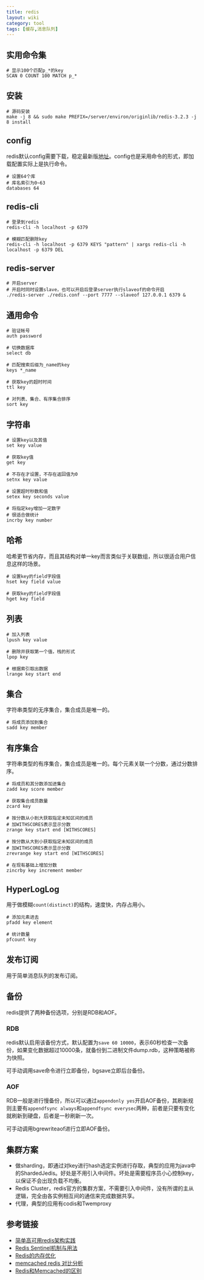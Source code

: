 ```yaml
---
title: redis
layout: wiki
category: tool
tags: [缓存,消息队列]
---
```


## 实用命令集

```
# 显示100个匹配p_*的key
SCAN 0 COUNT 100 MATCH p_*
```

## 安装

```
# 源码安装
make -j 8 && sudo make PREFIX=/server/environ/originlib/redis-3.2.3 -j 8 install
```

## config

redis默认config需要下载，稳定最新版[地址](http://download.redis.io/redis-stable/redis.conf)。config也是采用命令的形式，即加载配置实际上是执行命令。

```
# 设置64个库
# 库名索引为0~63
databases 64
```

## redis-cli

```
# 登录到redis
redis-cli -h localhost -p 6379

# 模糊匹配删除key
redis-cli -h localhost -p 6379 KEYS "pattern" | xargs redis-cli -h localhost -p 6379 DEL
```

## redis-server

```
# 开启server
# 开启时同时设置slave，也可以开启后登录server执行slaveof的命令开启
./redis-server ./redis.conf --port 7777 --slaveof 127.0.0.1 6379 &
```

## 通用命令

```
# 验证帐号
auth password

# 切换数据库
select db

# 匹配搜索后缀为_name的key
keys *_name

# 获取key的超时时间
ttl key

# 对列表、集合、有序集合排序
sort key
```

## 字符串

```
# 设置key以及其值
set key value

# 获取key值
get key

# 不存在才设置，不存在返回值为0
setnx key value

# 设置超时秒数和值
setex key seconds value

# 将指定key增加一定数字
# 很适合做统计
incrby key number
```

## 哈希

哈希更节省内存，而且其结构对单一key而言类似于关联数组，所以很适合用户信息这样的场景。

```
# 设置key的field字段值
hset key field value

# 获取key的field字段值
hget key field
```


## 列表

```
# 加入列表
lpush key value

# 删除并获取第一个值，栈的形式
lpop key

# 根据索引取出数据
lrange key start end
```

## 集合

字符串类型的无序集合，集合成员是唯一的。

```
# 将成员添加到集合
sadd key member
```

## 有序集合

字符串类型的有序集合，集合成员是唯一的。每个元素关联一个分数，通过分数排序。

```
# 将成员和其分数添加进集合
zadd key score member

# 获取集合成员数量
zcard key

# 按分数从小到大获取指定未知区间的成员
# 加WITHSCORES表示显示分数
zrange key start end [WITHSCORES]

# 按分数从大到小获取指定未知区间的成员
# 加WITHSCORES表示显示分数
zrevrange key start end [WITHSCORES]

# 在现有基础上增加分数
zincrby key increment member
```

## HyperLogLog

用于做模糊`count(distinct)`的结构，速度快，内存占用小。

```
# 添加元素进去
pfadd key element

# 统计数量
pfcount key
```

## 发布订阅

用于简单消息队列的发布订阅。

## 备份

redis提供了两种备份选项，分别是RDB和AOF。

### RDB

redis默认启用该备份方式，默认配置为`save 60 10000`，表示60秒检查一次备份，如果变化数据超过10000条，就备份到二进制文件dump.rdb，这种策略被称为快照。

可手动调用save命令进行立即备份，bgsave立即后台备份。

### AOF

RDB一般是进行慢备份，所以可以通过`appendonly yes`开启AOF备份，其刷新规则主要有`appendfsync always`和`appendfsync everysec`两种，前者是只要有变化就刷新到硬盘，后者是一秒刷新一次。

可手动调用bgrewriteaof进行立即AOF备份。



## 集群方案

* 做sharding，即通过对key进行hash选定实例进行存取，典型的应用为java中的ShardedJedis。好处是不用引入中间件。坏处是需要程序员小心控制key，以保证不会出现负载不均衡。
* Redis Cluster，redis官方的集群方案，不需要引入中间件，没有所谓的主从逻辑，完全由各实例相互间的通信来完成数据共享。
* 代理，典型的应用有codis和Twemproxy


## 参考链接

* [简单高可用redis架构实践](http://cuihuan.net/2017/02/05/redis3/)
* [Redis Sentinel机制与用法](https://segmentfault.com/a/1190000002680804)
* [Redis的内存优化](https://www.jianshu.com/p/8677603d3865)
* [memcached redis 对比分析](https://www.jianshu.com/p/e94fa7340923)
* [Redis和Memcached的区别](https://www.biaodianfu.com/redis-vs-memcached.html)